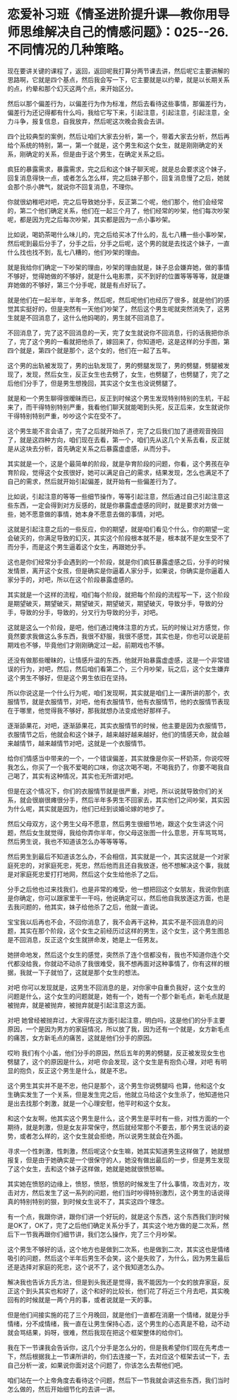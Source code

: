 # 恋爱补习班《情圣进阶提升课—教你用导师思维解决自己的情感问题》：025--26.不同情况的几种策略。

现在要讲关键的课程了，返回，返回呢我打算分两节课去讲，然后呢它主要讲解的思路啊，它就是四个基点，然后我会写一下，它主要就是以约晕，就是以长期关系的点，约晕和那个幻灭这两个点，来开始区分。

然后以那个偏差行为，以偏差行为作为标准，然后去看待这些事情，那偏差行为，偏差行为还记得都有什么吗，我给它写下来，引起注意，引起注意，引起注意，全力斗争，报复信息，自我放弃，然后呢这次晚会我会去讲。

四个比较典型的案例，然后让咱们大家去分析，第一个，带着大家去分析，然后再给个系统的特别，第一，第一个就是，这个男生和这个女生，就是刚刚确定的关系，刚确定的关系，但是由于这个男生，在确定关系之后。

疯狂的暴露需求，暴露需求，完之后和这个妹子聊天呢，就是总会要求这个妹子，回复消息得快一点，或者怎么怎么样，完之后妹子那个，回复消息慢了之后，她就会那个杀小脾气，就说你不回复消息，不理你。

你就很幼稚吧对吧，完之后导致她分手，反正第二个呢，他们那个，他们会经常的，第二个他们确定关系，他们在一起三个月了，他们经常的吵架，他们每次吵架呢，都是因为完之后每次吵架，其实都是因为一点小事吵架。

比如说，喝奶茶喝什么味儿的，完之后给买冰了什么的，乱七八糟一些小事吵架，然后呢到最后分手了，分手之后，分手之后呢，这个男的就是去找这个妹子，一直什么找也找不到，乱七八糟的，他们吵架的理由。

就是我给你们确定一下吵架的理由，吵架的理由就是，妹子总会嫌弃她，做的事情不够好，觉得她做的不够好，就是什么电影票，买不到好的位置等等等等，就是嫌弃她做的不够好，第三个分手呢，就是有点好玩了。

就是他们在一起半年，半年多，然后呢，然后呢他们也经历了很多，就是他们的感觉其实挺好的，但是突然有一天他们吵架了，然后这个男生呢就突然消失了，这男生就是不回消息了，这什么他妈喝的，男生就不回消息了。

不回消息了，完了这不回消息的一天，完了女生就说你不回消息，行的话我把你杀了，完了这个男的一看就把他杀了，嫁回来了，你知道吧，这是这样的分手图，第四个就是，第四个就是那个，这个女的，他们在一起了五年。

这个男的出轨被发现了，男的出轨发现了，男的劈腿发现了，男的劈腿，劈腿被发现了，发现，然后女生，反正女生也去劈了，女生，也劈腿了，也劈腿了，完了之后他们分手了，但是男生想挽回，其实这个女生也没说劈腿了。

就是和一个男生聊得很暧昧而已，反正到时候这个男生发现特别特别的生机，干起来了，而干得特别特别严重，我看他们聊天就能喝到头死，反正后来，女生就说你干得特别特别严重，吵吵这个实在受不了。

这个男生能不言会语了，完了之后就开始杀了，完了之后我们加了道德观音挽回了，就是这四种方向，咱们现在去看，第一个，咱们先从这几个关系去看，反正就是从这块去分析，首先确定关系之后暴露虚虚感，从而分手。

其实就是一个，这是个最简单的阶段，就是孕育阶段的问题，你看，这个男孩在孕育阶段，觉得这个女孩很好，她可以满足自己的需求，结果发现，怎么也满足不了自己的需求，然后就开始引起偏差，就开始有一些偏差行为了。

比如说，引起注意的等等一些细节操作，等等引起注意，然后通过自己引起注意这些东西，一定会得到对方反感的，就是你暴露虚虚感的同时，就是要求对方做一些，她不愿意做的事情，她本身不愿意去做的事情，对吧。

这就是引起注意之后的一些反应，你的期望，就是咱们看见个什么，你的期望一定会破灭的，你满足导致的幻灭，其实这个阶段根本就不是，根本就不是女生受不了而分手，而是这个男生逼着这个女生，再跟她分手。

这也是你们经常分手会遇到的一个阶段，就是你们疯狂暴露虚感之后，分手的时候发情景，离开这个女孩，但是确实是你逼着人家分手，如果说，你确实是你逼着人家分手的，对吧，所以在这个阶段暴露虚感的。

其实就是一个这样的流程，咱们每个阶段，就把每个阶段的流程写一下，这个阶段是期望破灭，期望破灭，期望破灭，期望破灭，期望破灭，导致分手，导致的分手，导致的分手，导致的，分叉行为导致的分手，对吧。

这就是这么一个阶段，是吧，他们通过掩体注意的方式，玩的时候让对方感觉，你竟然要求我做这么多东西，我很不舒服，我很不感觉，其实也是，你也可以说是前期戏也不够，毕竟他们才刚刚确定过一起，前期戏也不够。

还没有做那些暧昧的，让情感升温的东西，他就开始暴露虚虚感，这是一个非常错误的行为，对吧，然后，然后咱们看第二个，三个月吵架，玩之后，这个女生嫌弃这个男生不够好，但是这个男生依旧在坚持。

所以你说这是一个什么行为呢，咱们发现啊，其实就是咱们上一课所讲的那个，衣服情节，就是衣服情节，对吧，他有衣服情节，他有衣服情节，他的衣服情节表现在于哪里，他觉得我不够好，那我就想办法变成他好那样子。

逐渐舔果花，对吧，逐渐舔果花，其实衣服情节的时候，他主要是因为衣服情节，衣服情节之后，他就会和这个妹子，越来越好越来越好，他们的情感天命，就会越来越情节，越来越情节对吧，这就是一个衣服情节。

给你们情感当中带来的一个，一个错误偏差，其实就像是你买一杯奶茶，你说哎呀我怎么，你买了一个我不爱喝的口味，你这次喝不喝，不喝我扔了，你要不喝我自己喝了，其实有这种情况，其实也无所谓对吧。

但是在这个情况下，你们的衣服情节就是很严重，对吧，所以说就导致你们的关系，就会很崩很瘫很分手，然后半年多男生不回家去，其实他们之间吵架，其实因为什么呢，其实就是因为，他们已经到谈婚论嫁的地步了。

然后父母双方，这个男生父母不愿意，然后男生很细节地，跟这个女生讲这个问题，然后女生就觉得，我给你弄你半年，你父母这张图一什么意思，开车骂骂骂，然后男生说，我也不知道该怎么办等等等等。

然后男生到最后不知道该怎么办，不会相信，其实就是一个，其实这就是一个对家庭死忠的，对家庭死忠，死忠，然后他而且还自我放逐，他不想解决这个事，我就是对家庭死忠爱打打地网，然后这个女生给他杀了之后。

分手之后他也过来找我们，也是非常的难受，他一想把回这个女朋友，我说你到底是你确定，你可以跟家里干一干吗，他说确定可以，然后他自我放逐这方面，也是去我问题的，他其实，妹子给他杀了之后，他就一直说。

宝宝我以后再也不会，不回你消息了，我不会再干这种，其实不是不回消息的问题，其实在那个阶段，这个女生之前经历过这样的男生，这个女生，这个男生图总是不回消息，反正这个女生就拼命发，她是上一任男友。

她拼命地发，然后这个女生的感觉，突然杀了连个信都没有，我也不知道你连个交代都没给我，你就动不动杀了我很难受，我不想再面对这种事情了，你有这样的根据，我就一下子就怕了，这就是那个女生的想法。

对吧 你可以发现就是，这男生不回消息的是，对你家中自重负我好，这个女生的问题是什么，这个女生的问题就是，她有一个，她有一个那个新毛点，新毛点就是被抛弃，就是被抛弃，被抛弃就是引起注意这方面。

对吧 她曾经被抛弃过，大家得在这方面引起注意，明白吗，这是他们的分手主要原因，一个是因为男方的家庭情况，所以放了我，因为还有一个就是，女方新毛点的痛苦，女方新毛点的痛苦，这就是他们分手的原因。

哎哟 我们有个小盖，他们分手的原因，然后五年的男的劈腿，反正被发现女生也劈腿了，这个的原因是什么，对吧 你会发现，这个女生是有抱负心理，对吧 有明显的抱负，反正这个男生是什么，就是不忠。

这个男生其实并不是不忠，他只是那个，这个男生你说劈腿吗 也算，他和这个女生确实发生了一个关系，但是发生完之后，他就立马给这个女生杀了，他知道他只是出去找那个刺激，就是一个心理安慰，他平时和这个女友。

和这个女友啊，他其实这个男生是什么，这个男生是平时有一些，对性方面的一个期待，就是刺激，但是女友非常保守，然后就经常那个不要去，那个男生说话的姿势，或者怎么样的，这个女生就会拒绝，所以说男生就会在外面。

寻求一个性刺激，性刺激，然后呢这个女生嘛，她其实知道男生这样做了，她就想报复，但是由于她确实是一个很保守的人，她没有做出最后的一步，但是男生发现了这个女生，去和这个妹子这样做，她就是她就很愤怒嘛。

其实她在愤怒的边缘上，愤怒，愤怒，愤怒的时候发生了什么事情，攻击对方，攻击对方，然后发生了这一系列的问题，他们当时吵得特别激烈，这个男生的话说得真的特别特别的狠，到时候女生说不了，其实这四个理念。

有一个点，我跟你讲，跟你们讲一个好玩的，就是这个东西，这个东西我们到时候是OK了，OK了，完了之后他们确定关系分手了，其实这个地方做的是二次系，然后下一节我再跟你们细节讲，我们怎么操作，完了三个月吵架。

这个男生不够好的话，这个地方也是做到二次系，也是做到二次，其实这也是情绪吸引的问题，然后这个半年后男生不会笑，这个是失败了，为什么，因为男生最后还是选择对家庭的死忠，这个说不了，这个我知道怎么办。

解决我也告诉方氏方法，但是到头我还是觉得，我不能因为一个女的放弃家庭，反正这个到头其实也和好了，这个和好的比较长，他们花了将近三个月去吧，其实晚回有的时候就是一两个月的事，或者说就是一天的事。

但是他们间接实施的花了三个月晚回，就是他们一直都在消磨一个情绪，就是分手情绪，分不成情绪，我一直在让男生保持心态，这个男生的心态真是不稳，动不动就会骂结果，妈呀，很难，然后我现在把这个框架整体的给你们。

我在下一节课我会告诉你，这几个分手是怎么分的，但是我希望你们现在先考虑一下，然后根据我上一节课所讲的，你们去连接一下，去对应这个框架去试一下，去自己分析一波，如果说你面对这个问题了，你该怎么去帮他们吧。

咱们站在一个上帝角度去看待这个问题，然后下一节我就会讲这些东西，我们当时怎么做的，然后开始细节化的去讲一讲。